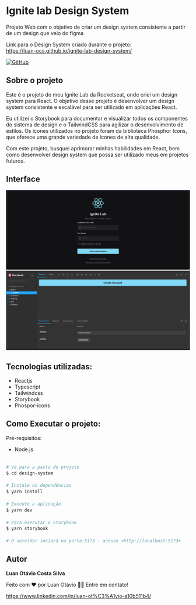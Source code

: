 # Ignite lab Design System

Projeto Web com o objetivo de criar um design system consistente a partir de 
um design que veio do figma

Link para o Design System criado durante o projeto: <br />
https://luan-ocs.github.io/ignite-lab-design-system/

[![GitHub](https://img.shields.io/github/license/luan-ocs/Spring-hibernate?=plastic)](https://github.com/luan-ocs/ignite-lab-design-system/blob/main/licence)


## Sobre o projeto

Este é o projeto do meu Ignite Lab da Rocketseat, onde criei um design system para React. 
O objetivo desse projeto é desenvolver um design system consistente e escalável para ser utilizado em aplicações React.


Eu utilizei o Storybook para documentar e visualizar todos os componentes do sistema de design e o TailwindCSS para agilizar o desenvolvimento de estilos. 
Os ícones utilizados no projeto foram da biblioteca Phosphor Icons, que oferece uma grande variedade de ícones de alta qualidade.


Com este projeto, busquei aprimorar minhas habilidades em React, bem como desenvolver design system que possa ser utilizado meus em projetos futuros.


## Interface

![print](https://github.com/luan-ocs/ignite-lab-design-system/blob/main/assets/Tela%20de%20Login.png)
![designSystem](https://github.com/luan-ocs/ignite-lab-design-system/blob/main/assets/designSystem.png)

## Tecnologias utilizadas:

- Reactjs
- Typescript
- Tailwindcss
- Storybook
- Phospor-icons

## Como Executar o projeto:
Pré-requisitos: 
- Node.js

```bash

# Vá para a pasta do projeto
$ cd design-system

# Instale as dependências
$ yarn install

# Execute a aplicação
$ yarn dev

# Para executar o Storybook
$ yarn storybook

# O servidor inciará na porta:5173 - acesse <http://localhost:5173>
```


## Autor

 <b>Luan Otávio Costa Silva</b>
 
 Feito com ❤️ por Luan Otávio 👋🏽 Entre em contato!
 
https://www.linkedin.com/in/luan-ot%C3%A1vio-a10b511b4/
